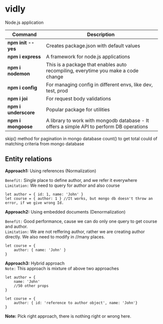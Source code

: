 # vidly
Node.js application

| Command               | Description                                                                               |
| -----------------     | ---------------------------------------------------------------------                     |
| **npm init --yes**    | Creates package.json with default values                                                  |
| **npm i express**     | A framework for node.js applications                                                      |
| **npm i nodemon**     | This is a package that enables auto recompiling, everytime you make a code change         |
| **npm i config**      | For managing config in different envs, like dev, test, prod                               |
| **npm i joi**         | For request body validations                                                              |
| **npm i underscore**  | Popular package for utilities                                                             |
| **npm i mongoose**    | A library to work with mongodb database - It offers a simple API to perform DB operations |


skip() method for pagination in mongo database
count() to get total could of matching criteria from mongo database

## Entity relations

**Approach1:** Using references (Normalization)  

`Benefit:` Single place to define author, and we refer it everywhere  
`Limitation:` We need to query for author and also course  
```
let author = { id: 1, name: 'John' }
let course = { author: 1 } //It works, but mongo db doesn't throw an error, if we give wrong Id. 
```
**Approach2:** Using embedded documents (Denormalization)  

`Benefit:` Good performance, cause we can do only one query to get course and author.  
`Limitation:` We are not reffering author, rather we are creating author directly. We also need to modify in
//many places.

```
let course = {
    author: { name: 'John' }
}
```

**Approach3:** Hybrid approach  
`Note:` This approach is mixture of above two approaches

```
let author = {
    name: 'John'
    //50 other props
}

let course = {
    author: { id: 'reference to author object', name: 'John'}
}
```

**Note:** Pick right approach, there is nothing right or wrong here.
